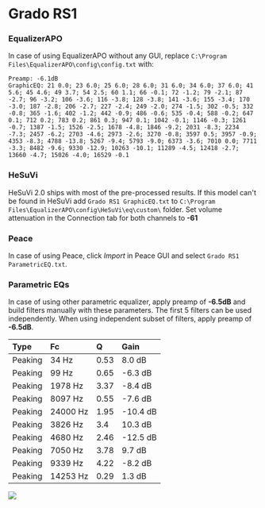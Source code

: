 # Grado RS1

### EqualizerAPO
In case of using EqualizerAPO without any GUI, replace `C:\Program Files\EqualizerAPO\config\config.txt`
with:
```
Preamp: -6.1dB
GraphicEQ: 21 0.0; 23 6.0; 25 6.0; 28 6.0; 31 6.0; 34 6.0; 37 6.0; 41 5.6; 45 4.6; 49 3.7; 54 2.5; 60 1.1; 66 -0.1; 72 -1.2; 79 -2.1; 87 -2.7; 96 -3.2; 106 -3.6; 116 -3.8; 128 -3.8; 141 -3.6; 155 -3.4; 170 -3.0; 187 -2.8; 206 -2.7; 227 -2.4; 249 -2.0; 274 -1.5; 302 -0.5; 332 -0.8; 365 -1.6; 402 -1.2; 442 -0.9; 486 -0.6; 535 -0.4; 588 -0.2; 647 0.1; 712 0.2; 783 0.2; 861 0.3; 947 0.1; 1042 -0.1; 1146 -0.3; 1261 -0.7; 1387 -1.5; 1526 -2.5; 1678 -4.8; 1846 -9.2; 2031 -8.3; 2234 -7.3; 2457 -6.2; 2703 -4.6; 2973 -2.6; 3270 -0.8; 3597 0.5; 3957 -0.9; 4353 -8.3; 4788 -13.8; 5267 -9.4; 5793 -9.0; 6373 -3.6; 7010 0.0; 7711 -3.3; 8482 -9.6; 9330 -12.9; 10263 -10.1; 11289 -4.5; 12418 -2.7; 13660 -4.7; 15026 -4.0; 16529 -0.1
```

### HeSuVi
HeSuVi 2.0 ships with most of the pre-processed results. If this model can't be found in HeSuVi add
`Grado RS1 GraphicEQ.txt` to `C:\Program Files\EqualizerAPO\config\HeSuVi\eq\custom\` folder.
Set volume attenuation in the Connection tab for both channels to **-61**

### Peace
In case of using Peace, click *Import* in Peace GUI and select `Grado RS1 ParametricEQ.txt`.

### Parametric EQs
In case of using other parametric equalizer, apply preamp of **-6.5dB** and build filters manually
with these parameters. The first 5 filters can be used independently.
When using independent subset of filters, apply preamp of **-6.5dB**.

| Type    | Fc       |    Q | Gain     |
|:--------|:---------|:-----|:---------|
| Peaking | 34 Hz    | 0.53 | 8.0 dB   |
| Peaking | 99 Hz    | 0.65 | -6.3 dB  |
| Peaking | 1978 Hz  | 3.37 | -8.4 dB  |
| Peaking | 8097 Hz  | 0.55 | -7.6 dB  |
| Peaking | 24000 Hz | 1.95 | -10.4 dB |
| Peaking | 3826 Hz  | 3.4  | 10.3 dB  |
| Peaking | 4680 Hz  | 2.46 | -12.5 dB |
| Peaking | 7050 Hz  | 3.78 | 9.7 dB   |
| Peaking | 9339 Hz  | 4.22 | -8.2 dB  |
| Peaking | 14253 Hz | 0.29 | 1.3 dB   |

![](https://raw.githubusercontent.com/jaakkopasanen/AutoEq/master/results/headphonecom/sbaf-serious/Grado%20RS1/Grado%20RS1.png)